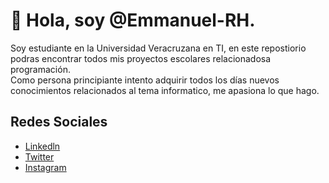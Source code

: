 # 👋 Hola, soy @Emmanuel-RH. 
Soy estudiante en la Universidad Veracruzana en TI, en este repostiorio podras encontrar todos mis proyectos escolares relacionadosa programación.  
Como persona principiante intento adquirir todos los días nuevos conocimientos relacionados al tema informatico, me apasiona lo que hago.

## Redes Sociales
<ul>
 <li> <a href="https://www.linkedin.com/in/jos%C3%A9-emmanuelreyeshern%C3%A1ndez/">Linkedln</a> </li>
 <li> <a href="https://twitter.com/derek_rh_">Twitter</a> </li>
 <li> <a href="https://www.instagram.com/derek.rh_/">Instagram</a> </li>
</ul>
